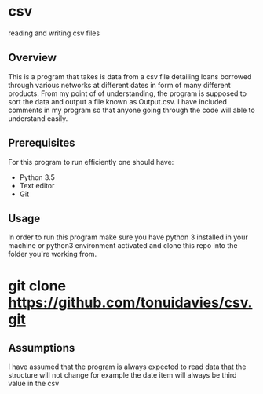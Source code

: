 # csv
reading and writing csv files

## Overview
This is a program that takes is data from a csv file detailing loans borrowed through various networks at different dates in form of many different products.
From my point of of understanding, the program is supposed to sort the data and output a file known as Output.csv.
I have included comments in my program so that anyone going through the code will able to understand easily.


## Prerequisites
For this program to run efficiently one should have:
* Python 3.5
* Text editor
* Git

## Usage
In order to run this program make sure you have python 3 installed in your machine or python3 environment activated and clone this repo into the folder you're working from.


 # git clone https://github.com/tonuidavies/csv.git
 
 
 ## Assumptions
 
 I have assumed that the program is always expected to read data that the structure will not change for example the date item will always be third value in the csv
 
 
